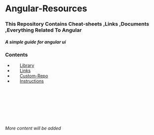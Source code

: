 # Angular-Resources
### This Repository Contains Cheat-sheets ,Links ,Documents ,Everything Related To Angular

##### A simple guide for angular ui  
###  Contents  
* &nbsp;&nbsp;&nbsp;&nbsp;&nbsp; [Library](/Library)  
* &nbsp;&nbsp;&nbsp;&nbsp;&nbsp; [Links](/Links)  
* &nbsp;&nbsp;&nbsp;&nbsp;&nbsp; [Custom-Repo](/Custom-Repo)  
* &nbsp;&nbsp;&nbsp;&nbsp;&nbsp; [Instructions](/Instructions)







<br><br>
<br><br>
<br><br>
###### More content will be added

